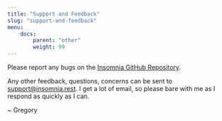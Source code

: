 ```yaml
---
title: "Support and Feedback"
slug: "support-and-feedback"
menu:
    docs:
        parent: "other"
        weight: 99
---
```


Please report any bugs on the 
[Insomnia GitHub Repository](https://github.com/getinsomnia/insomnia/issues).

Any other feedback, questions, concerns can be sent to 
[support@insomnia.rest](mailto:support@insomnia.rest). I get a lot of email, so 
please bare with me as I respond as quickly as I can. 

~ Gregory
